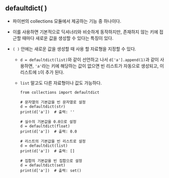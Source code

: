 ## defaultdict( )

- 파이썬의 collections 모듈에서 제공하는 기능 중 하나이다.
- 이를 사용하면 기본적으로 딕셔너리와 비슷하게 동작하지만, 존재하지 않는 키에 접근할 때마다 새로운 값을 생성할 수 있다는 특징이 있다.
- <code>( )</code> 안에는 새로운 값을 생성할 때 사용 할 자료형을 지정할 수 있다.

  - <code>d = defaultdict(list)</code>와 같이 선언하고 나서 <code>d['a'].append(1)</code>과 같이 사용하면, <code>'a'</code>라는 키에 해당하는 값이 없으면 빈 리스트가 자동으로 생성되고, 이 리스트에 <code>1</code>이 추가 된다.
  - <code>list</code> 말고도 다른 자료형이나 값도 가능하다.

    ```
    from collections import defaultdict

    # 문자열의 기본값을 빈 문자열로 설정
    d = defaultdict(str)
    print(d['a'])  # 출력: ''

    # 실수의 기본값을 0.0으로 설정
    d = defaultdict(float)
    print(d['a'])  # 출력: 0.0

    # 리스트의 기본값을 빈 리스트로 설정
    d = defaultdict(list)
    print(d['a'])  # 출력: []

    # 집합의 기본값을 빈 집합으로 설정
    d = defaultdict(set)
    print(d['a'])  # 출력: set()
    ```
